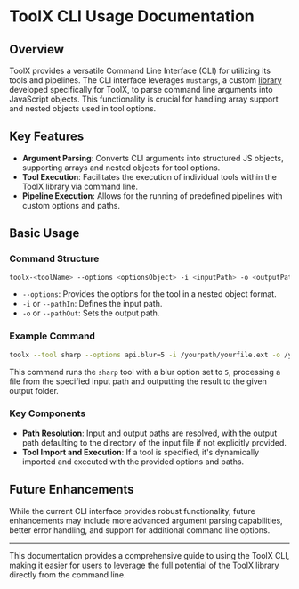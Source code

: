 # ToolX CLI Usage Documentation

## Overview

ToolX provides a versatile Command Line Interface (CLI) for utilizing its tools and pipelines. The CLI interface leverages `mustargs`, a custom [library](https://github.com/toolx-dev/mustargs) developed specifically for ToolX, to parse command line arguments into JavaScript objects. This functionality is crucial for handling array support and nested objects used in tool options.

## Key Features

- **Argument Parsing**: Converts CLI arguments into structured JS objects, supporting arrays and nested objects for tool options.
- **Tool Execution**: Facilitates the execution of individual tools within the ToolX library via command line.
- **Pipeline Execution**: Allows for the running of predefined pipelines with custom options and paths.

## Basic Usage

### Command Structure

```sh
toolx-<toolName> --options <optionsObject> -i <inputPath> -o <outputPath>
```

- `--options`: Provides the options for the tool in a nested object format.
- `-i` or `--pathIn`: Defines the input path.
- `-o` or `--pathOut`: Sets the output path.

### Example Command

```sh
toolx --tool sharp --options api.blur=5 -i /yourpath/yourfile.ext -o /your-output-folder
```

This command runs the `sharp` tool with a blur option set to `5`, processing a file from the specified input path and outputting the result to the given output folder.

### Key Components

- **Path Resolution**: Input and output paths are resolved, with the output path defaulting to the directory of the input file if not explicitly provided.
- **Tool Import and Execution**: If a tool is specified, it's dynamically imported and executed with the provided options and paths.

## Future Enhancements

While the current CLI interface provides robust functionality, future enhancements may include more advanced argument parsing capabilities, better error handling, and support for additional command line options.

---

This documentation provides a comprehensive guide to using the ToolX CLI, making it easier for users to leverage the full potential of the ToolX library directly from the command line.
